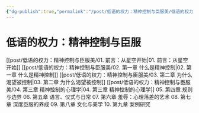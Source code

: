 ```yaml
---
{"dg-publish":true,"permalink":"/post/低语的权力：精神控制与臣服美/低语的权力：精神控制与臣服/"}
---
```


# 低语的权力：精神控制与臣服

[[post/低语的权力：精神控制与臣服美/01. 前言：从星空开始\|01. 前言：从星空开始]]
[[post/低语的权力：精神控制与臣服美/02. 第一章  什么是精神控制\|02. 第一章  什么是精神控制]]
[[post/低语的权力：精神控制与臣服美/03. 第二章  为什么渴望被控制\|03. 第二章  为什么渴望被控制]]
[[post/低语的权力：精神控制与臣服美/04. 第三章  精神控制的心理学\|04. 第三章  精神控制的心理学]]
05. 第四章  规则与边界
06. 第五章  语言、仪式与日常
07. 第六章  羞辱：心理落差的艺术
08. 第七章  深度臣服的养成
09. 第八章  文化与美学
10. 第九章  案例研究 
